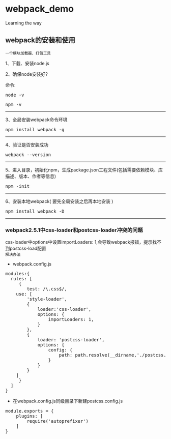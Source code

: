 # webpack_demo
Learning the way

## webpack的安装和使用
`一个模块加载器、打包工具`
<p>1、下载、安装node.js</p>
<p>2、确保node安装好?</p>
命令: <pre>node -v</pre> <pre>npm -v</pre>
<hr>
<p>3、全局安装webpack命令环境</p>
<pre>npm install webpack -g</pre>
<hr>
<p>4、验证是否安装成功</p>
<pre>webpack --version</pre>
<hr>
<p>5、进入目录，初始化npm，生成package.json工程文件(包括需要依赖模块、库描述、版本、作者等信息)</p>
<pre>npm -init</pre>
<hr>
<p>6、安装本地webpack( 要先全局安装之后再本地安装 )</p>
<pre>npm install webpack -D</pre>
<hr>

### webpack2.5.1中css-loader和postcss-loader冲突的问题
css-loader中options中设置importLoaders: 1,会导致webpack报错，提示找不到postcss-load配置
<br>
`解决办法`

- webpack.config.js
<pre>modules:{
  rules: [
     {
      	test: /\.css$/,
	use: [
		'style-loader',
		{ 
			loader:'css-loader',
			options: {
				importLoaders: 1,
			}
		},
		{
			loader: 'postcss-loader',
			options: {
				config: {
					path: path.resolve(__dirname,'./postcss.config.js')
				}
			}		
		}
	]
     }
  ]
}</pre>

* 在webpack.config.js同级目录下新建postcss.config.js
<pre>
module.exports = {
    plugins: [
        require('autoprefixer')
    ]
}
</pre>
